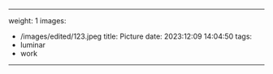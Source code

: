 
---
weight: 1
images:
- /images/edited/123.jpeg
title: Picture
date: 2023:12:09 14:04:50
tags:
- luminar
- work
---